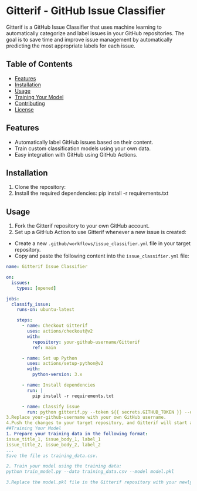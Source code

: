 # Gitterif - GitHub Issue Classifier

Gitterif is a GitHub Issue Classifier that uses machine learning to automatically categorize and label issues in your GitHub repositories. The goal is to save time and improve issue management by automatically predicting the most appropriate labels for each issue.

## Table of Contents
- [Features](#features)
- [Installation](#installation)
- [Usage](#usage)
- [Training Your Model](#training-your-model)
- [Contributing](#contributing)
- [License](#license)

## Features
- Automatically label GitHub issues based on their content.
- Train custom classification models using your own data.
- Easy integration with GitHub using GitHub Actions.

## Installation

1. Clone the repository:
2. Install the required dependencies:
pip install -r requirements.txt


## Usage

1. Fork the Gitterif repository to your own GitHub account.
2. Set up a GitHub Action to use Gitterif whenever a new issue is created:
- Create a new `.github/workflows/issue_classifier.yml` file in your target repository.
- Copy and paste the following content into the `issue_classifier.yml` file:
```yaml
name: Gitterif Issue Classifier

on:
  issues:
    types: [opened]

jobs:
  classify_issue:
    runs-on: ubuntu-latest

    steps:
      - name: Checkout Gitterif
        uses: actions/checkout@v2
        with:
          repository: your-github-username/Gitterif
          ref: main

      - name: Set up Python
        uses: actions/setup-python@v2
        with:
          python-version: 3.x

      - name: Install dependencies
        run: |
          pip install -r requirements.txt

      - name: Classify issue
        run: python gitterif.py --token ${{ secrets.GITHUB_TOKEN }} --owner ${{ github.event.repository.owner.login }} --repo ${{ github.event.repository.name }} --issue ${{ github.event.issue.number }}
3.Replace your-github-username with your own GitHub username.
4.Push the changes to your target repository, and Gitterif will start automatically labeling new issues.
##Training Your Model
1. Prepare your training data in the following format:
issue_title_1, issue_body_1, label_1
issue_title_2, issue_body_2, label_2
...
Save the file as training_data.csv.

2. Train your model using the training data:
python train_model.py --data training_data.csv --model model.pkl

3.Replace the model.pkl file in the Gitterif repository with your newly trained model.

